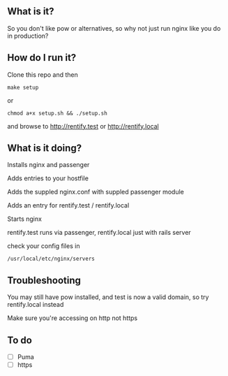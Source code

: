 ## What is it?

So you don't like pow or alternatives, so why not just run nginx like you do in production?

## How do I run it?

Clone this repo and then

```
make setup
``` 
or

```
chmod a+x setup.sh && ./setup.sh
```

and browse to http://rentify.test or http://rentify.local


## What is it doing?

Installs nginx and passenger

Adds entries to your hostfile

Adds the suppled nginx.conf with suppled passenger module

Adds an entry for rentify.test / rentify.local

Starts nginx

rentify.test runs via passenger, rentify.local just with rails server

check your config files in 

```
/usr/local/etc/nginx/servers
```

## Troubleshooting

You may still have pow installed, and test is now a valid domain, so try rentify.local instead

Make sure you're accessing on http not https

## To do

* [ ] Puma
* [ ] https
